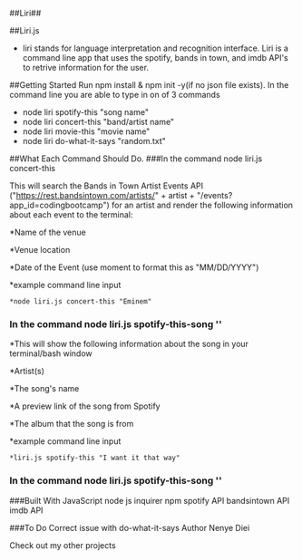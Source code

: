 ##Liri## 

##Liri.js
* liri stands for language interpretation and recognition interface. Liri is a command line app that uses the spotify, bands in town, and imdb API's to retrive information for the user. 

##Getting Started
Run npm install & npm init -y(if no json file exists). In the command line you are able to type in on of 3 commands
* node liri spotify-this "song name"
* node liri concert-this "band/artist name"
* node liri movie-this "movie name"
* node liri do-what-it-says "random.txt"

##What Each Command Should Do.
###In the command node liri.js concert-this 

This will search the Bands in Town Artist Events API ("https://rest.bandsintown.com/artists/" + artist + "/events?app_id=codingbootcamp") for an artist and render the following information about each event to the terminal:

*Name of the venue

*Venue location

*Date of the Event (use moment to format this as "MM/DD/YYYY")

*example command line input 

    *node liri.js concert-this "Eminem"


### In the command node liri.js spotify-this-song '<song name here>'

*This will show the following information about the song in your terminal/bash window

*Artist(s)

*The song's name

*A preview link of the song from Spotify

*The album that the song is from

*example command line input 

    *liri.js spotify-this "I want it that way"

### In the command node liri.js spotify-this-song '<song name here>'

###Built With
JavaScript
node js
inquirer
npm
spotify API
bandsintown API
imdb API

###To Do
Correct issue with do-what-it-says
Author
Nenye Diei

Check out my other projects
